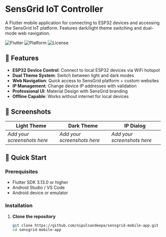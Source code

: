 # SensGrid IoT Controller

A Flutter mobile application for connecting to ESP32 devices and accessing the SensGrid IoT platform. Features dark/light theme switching and dual-mode web navigation.

![Flutter](https://img.shields.io/badge/Flutter-3.13+-blue.svg)
![Platform](https://img.shields.io/badge/Platform-Android-green.svg)
![License](https://img.shields.io/badge/License-MIT-yellow.svg)

## 🌟 Features

- **ESP32 Device Control**: Connect to local ESP32 devices via WiFi hotspot
- **Dual Theme System**: Switch between light and dark modes
- **Web Navigation**: Quick access to SensGrid platform + custom websites
- **IP Management**: Change device IP addresses with validation
- **Professional UI**: Material Design with SensGrid branding
- **Offline Capable**: Works without internet for local devices

## 📱 Screenshots

| Light Theme | Dark Theme | IP Dialog |
|-------------|------------|-----------|
| *Add your screenshots here* | *Add your screenshots here* | *Add your screenshots here* |

## 🚀 Quick Start

### Prerequisites
- Flutter SDK 3.13.0 or higher
- Android Studio / VS Code
- Android device or emulator

### Installation

1. **Clone the repository**
   ```bash
   git clone https://github.com/nipulsandeepa/sensgrid-mobile-app.git
   cd sensgrid-mobile-app
